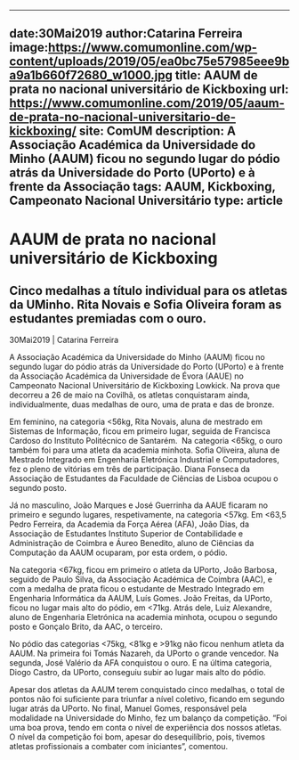
---
date:30Mai2019
author:Catarina Ferreira
image:https://www.comumonline.com/wp-content/uploads/2019/05/ea0bc75e57985eee9ba9a1b660f72680_w1000.jpg
title: AAUM de prata no nacional universitário de Kickboxing
url: https://www.comumonline.com/2019/05/aaum-de-prata-no-nacional-universitario-de-kickboxing/
site: ComUM
description: A Associação Académica da Universidade do Minho (AAUM) ficou no segundo lugar do pódio atrás da Universidade do Porto (UPorto) e à frente da Associação
tags: AAUM, Kickboxing, Campeonato Nacional Universitário
type: article
---


# AAUM de prata no nacional universitário de Kickboxing

## Cinco medalhas a título individual para os atletas da UMinho. Rita Novais e Sofia Oliveira foram as estudantes premiadas com o ouro.

30Mai2019 | Catarina Ferreira

A Associação Académica da Universidade do Minho (AAUM) ficou no segundo lugar do pódio atrás da Universidade do Porto (UPorto) e à frente da Associação Académica da Universidade de Évora (AAUE) no Campeonato Nacional Universitário de Kickboxing Lowkick. Na prova que decorreu a 26 de maio na Covilhã, os atletas conquistaram ainda, individualmente, duas medalhas de ouro, uma de prata e das de bronze.

Em feminino, na categoria <56kg, Rita Novais, aluna de mestrado em Sistemas de Informação, ficou em primeiro lugar, seguida de Francisca Cardoso do Instituto Politécnico de Santarém.  Na categoria <65kg, o ouro também foi para uma atleta da academia minhota. Sofia Oliveira, aluna de Mestrado Integrado em Engenharia Eletrónica Industrial e Computadores, fez o pleno de vitórias em três de participação. Diana Fonseca da Associação de Estudantes da Faculdade de Ciências de Lisboa ocupou o segundo posto.

Já no masculino, João Marques e José Guerrinha da AAUE ficaram no primeiro e segundo lugares, respetivamente, na categoria <57kg. Em <63,5 Pedro Ferreira, da Academia da Força Aérea (AFA), João Dias, da Associação de Estudantes Instituto Superior de Contabilidade e Administração de Coimbra e Áureo Benedito, aluno de Ciências da Computação da AAUM ocuparam, por esta ordem, o pódio.

Na categoria <67kg, ficou em primeiro o atleta da UPorto, João Barbosa, seguido de Paulo Silva, da Associação Académica de Coimbra (AAC), e com a medalha de prata ficou o estudante de Mestrado Integrado em Engenharia Informática da AAUM, Luís Gomes. João Freitas, da UPorto, ficou no lugar mais alto do pódio, em <71kg. Atrás dele, Luiz Alexandre, aluno de Engenharia Eletrónica na academia minhota, ocupou o segundo posto e Gonçalo Brito, da AAC, o terceiro.

No pódio das categorias <75kg, <81kg e >91kg não ficou nenhum atleta da AAUM. Na primeira foi Tomás Nazareh, da UPorto o grande vencedor. Na segunda, José Valério da AFA conquistou o ouro. E na última categoria, Diogo Castro, da UPorto, conseguiu subir ao lugar mais alto do pódio.

Apesar dos atletas da AAUM terem conquistado cinco medalhas, o total de pontos não foi suficiente para triunfar a nível coletivo, ficando em segundo lugar atrás da UPorto. No final, Manuel Gomes, responsável pela modalidade na Universidade do Minho, fez um balanço da competição. “Foi uma boa prova, tendo em conta o nível de experiência dos nossos atletas. O nível da competição foi bom, apesar do desequilíbrio, pois, tivemos atletas profissionais a combater com iniciantes”, comentou.





